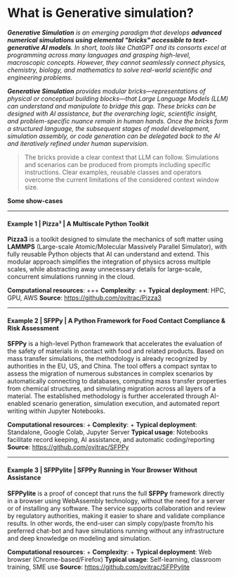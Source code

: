 # What is Generative simulation?



***Generative Simulation** is an emerging paradigm that develops **advanced numerical simulations using elemental "bricks" accessible to text-generative AI models**. In short, tools like ChatGPT and its consorts excel at programming across many languages and grasping high-level, macroscopic concepts. However, they cannot seamlessly connect physics, chemistry, biology, and mathematics to solve real-world scientific and engineering problems.*

***Generative Simulation** provides modular bricks—representations of physical or conceptual building blocks—that Large Language Models (LLM)  can understand and manipulate to bridge this gap. These bricks can be designed with AI assistance, but the overarching logic, scientific insight, and problem-specific nuance remain in human hands. Once the bricks form a structured language, the subsequent stages of model development, simulation assembly, or code generation can be delegated back to the AI and iteratively refined under human supervision.*

> The bricks provide a clear context that LLM can follow. Simulations and scenarios can be produced from prompts including specific instructions. Clear examples, reusable classes and operators overcome the current limitations of the considered context window size. 





**Some show-cases**

***



#### Example 1 | **Pizza**³ | A Multiscale Python Toolkit

**Pizza3** is a toolkit designed to simulate the mechanics of soft matter using **LAMMPS** (Large-scale Atomic/Molecular Massively Parallel Simulator), with fully reusable Python objects that AI can understand and extend. This modular approach simplifies the integration of physics across multiple scales, while abstracting away unnecessary details for large-scale, concurrent simulations running in the cloud.

**Computational resources**: +++
**Complexity**: ++ 
**Typical deployment**: HPC, GPU, AWS
**Source**: https://github.com/ovitrac/Pizza3



---



#### Example 2 | **SFPPy** | A Python Framework for Food Contact Compliance & Risk Assessment

**SFPPy** is a high-level Python framework that accelerates the evaluation of the safety of materials in contact with food and related products. Based on mass transfer simulations, the methodology is already recognized by authorities in the EU, US, and China. The tool offers a compact syntax to assess the migration of numerous substances in complex scenarios by automatically connecting to databases, computing mass transfer properties from chemical structures, and simulating migration across all layers of a material. The established methodology is further accelerated through AI-enabled scenario generation, simulation execution, and automated report writing within Jupyter Notebooks.

**Computational resources**: +
**Complexity**: +
**Typical deployment**: Standalone, Google Colab, Jupyter Server
**Typical usage**: Notebooks facilitate record keeping, AI assistance, and automatic coding/reporting
**Source**: https://github.com/ovitrac/SFPPy



---



#### Example 3 | **SFPPylite** | SFPPy Running in Your Browser Without Assistance

**SFPPylite** is a proof of concept that runs the full **SFPPy** framework directly in a browser using WebAssembly technology, without the need for a server or of installing any software. The service supports collaboration and review by regulatory authorities, making it easier to share and validate compliance results. In other words, the end-user can simply copy/paste from/to his preferred chat-bot and have simulations running without any infrastructure and deep knowledge on modeling and simulation.

**Computational resources**: +
**Complexity**: +
**Typical deployment**: Web browser (Chrome-based/Firefox)
**Typical usage**: Self-learning, classroom training, SME use
**Source**: https://github.com/ovitrac/SFPPylite

